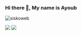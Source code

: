 ### Hi there 👋, My name is Ayoub 
<p align="left"> <img src="https://komarev.com/ghpvc/?username=mashateayoub&label=Profile%20views&color=0e75b6&style=flat" alt="siskoweb" /> </p>

![](https://github-readme-stats.vercel.app/api?username=mashateayoub&theme=dark&hide_border=false&include_all_commits=false&count_private=false)
![](https://github-readme-streak-stats.herokuapp.com/?user=mashateayoub&theme=dark&hide_border=false)

